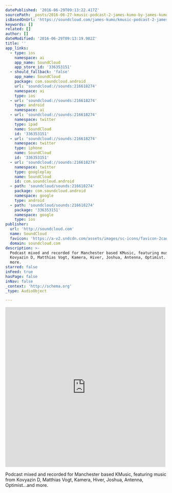 ```yaml
---
datePublished: '2016-06-29T09:13:22.417Z'
sourcePath: _posts/2016-06-27-kmusic-podcast-2-james-kumo-by-james-kumo.md
isBasedOnUrl: 'https://soundcloud.com/james-kumo/kmusic-podcast-2-james-kumo'
keywords: []
related: []
author: []
dateModified: '2016-06-29T09:13:19.982Z'
title: ''
app_links:
  - type: ios
    namespace: ai
    app_name: SoundCloud
    app_store_id: '336353151'
  - should_fallback: 'false'
    app_name: SoundCloud
    package: com.soundcloud.android
    url: 'soundcloud://sounds:216618274'
    namespace: ai
    type: ios
  - url: 'soundcloud://sounds:216618274'
    type: android
    namespace: ai
  - url: 'soundcloud://sounds:216618274'
    namespace: twitter
    type: ipad
    name: SoundCloud
    id: '336353151'
  - url: 'soundcloud://sounds:216618274'
    namespace: twitter
    type: iphone
    name: SoundCloud
    id: '336353151'
  - url: 'soundcloud://sounds:216618274'
    namespace: twitter
    type: googleplay
    name: SoundCloud
    id: com.soundcloud.android
  - path: 'soundcloud/sounds:216618274'
    package: com.soundcloud.android
    namespace: google
    type: android
  - path: 'soundcloud/sounds:216618274'
    package: '336353151'
    namespace: google
    type: ios
publisher:
  url: 'http://soundcloud.com'
  name: SoundCloud
  favicon: 'https://a-v2.sndcdn.com/assets/images/sc-icons/favicon-2cadd14b.ico'
  domain: soundcloud.com
description: >-
  Podcast mixed and recorded for Manchester based KMusic, featuring music from
  Kovyazin D, Matthias Vogt, Kamera, Hiver, Joshua, Antenna, Optimist...and
  more.
starred: false
inFeed: true
hasPage: false
inNav: false
_context: 'http://schema.org'
_type: AudioObject

---
```

<iframe src="https://cdn.embedly.com/widgets/media.html?src=https%3A%2F%2Fw.soundcloud.com%2Fplayer%2F%3Fvisual%3Dtrue%26url%3Dhttp%253A%252F%252Fapi.soundcloud.com%252Ftracks%252F216618274%26show_artwork%3Dtrue&amp;url=https%3A%2F%2Fsoundcloud.com%2Fjames-kumo%2Fkmusic-podcast-2-james-kumo&amp;image=http%3A%2F%2Fi1.sndcdn.com%2Fartworks-000124544720-svdv1a-t500x500.jpg&amp;key=b7d04c9b404c499eba89ee7072e1c4f7&amp;type=text%2Fhtml&amp;schema=soundcloud" width="500" height="500" scrolling="no" frameborder="0" allowfullscreen="" style=""></iframe>

Podcast mixed and recorded for Manchester based KMusic, featuring music from Kovyazin D, Matthias Vogt, Kamera, Hiver, Joshua, Antenna, Optimist...and more.